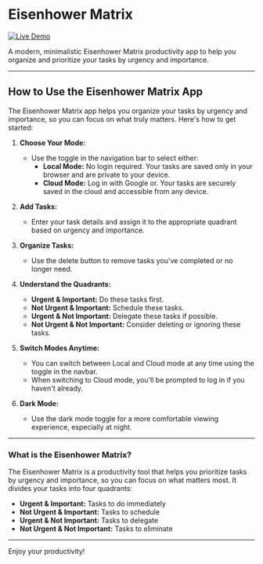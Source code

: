 # Eisenhower Matrix

[![Live Demo](https://img.shields.io/badge/Live%20Demo-Click%20Here-brightgreen?style=for-the-badge)](https://eisenhower-matrix-sudarshans-projects-5b642c6d.vercel.app/)

A modern, minimalistic Eisenhower Matrix productivity app to help you organize and prioritize your tasks by urgency and importance.

---

## How to Use the Eisenhower Matrix App

The Eisenhower Matrix app helps you organize your tasks by urgency and importance, so you can focus on what truly matters. Here's how to get started:

1. **Choose Your Mode:**
   - Use the toggle in the navigation bar to select either:
     - **Local Mode:** No login required. Your tasks are saved only in your browser and are private to your device.
     - **Cloud Mode:** Log in with Google or. Your tasks are securely saved in the cloud and accessible from any device.

2. **Add Tasks:**
   - Enter your task details and assign it to the appropriate quadrant based on urgency and importance.

3. **Organize Tasks:**
   - Use the delete button to remove tasks you've completed or no longer need.

4. **Understand the Quadrants:**
   - **Urgent & Important:** Do these tasks first.
   - **Not Urgent & Important:** Schedule these tasks.
   - **Urgent & Not Important:** Delegate these tasks if possible.
   - **Not Urgent & Not Important:** Consider deleting or ignoring these tasks.

5. **Switch Modes Anytime:**
   - You can switch between Local and Cloud mode at any time using the toggle in the navbar.
   - When switching to Cloud mode, you'll be prompted to log in if you haven't already.

6. **Dark Mode:**
   - Use the dark mode toggle for a more comfortable viewing experience, especially at night.

---

### What is the Eisenhower Matrix?

The Eisenhower Matrix is a productivity tool that helps you prioritize tasks by urgency and importance, so you can focus on what matters most. It divides your tasks into four quadrants:

- **Urgent & Important:** Tasks to do immediately
- **Not Urgent & Important:** Tasks to schedule
- **Urgent & Not Important:** Tasks to delegate
- **Not Urgent & Not Important:** Tasks to eliminate

---

Enjoy your productivity! 